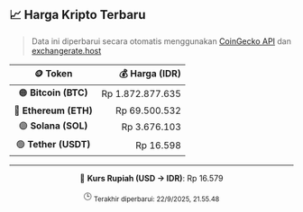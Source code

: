 

<!-- HARGA_KRIPTO -->
## 📈 Harga Kripto Terbaru

> Data ini diperbarui secara otomatis menggunakan [CoinGecko API](https://www.coingecko.com/) dan [exchangerate.host](https://exchangerate.host/)

<div align="center">

| 🪙 Token | 💰 Harga (IDR) |
|:------:|---------------:|
| 🟠 **Bitcoin (BTC)**   | Rp 1.872.877.635 |
| 🔵 **Ethereum (ETH)**  | Rp 69.500.532 |
| 🟣 **Solana (SOL)**    | Rp 3.676.103 |
| 🟢 **Tether (USDT)**   | Rp 16.598 |

---

💱 **Kurs Rupiah (USD → IDR)**: Rp 16.579

🕒 <sub>Terakhir diperbarui: 22/9/2025, 21.55.48</sub>

</div>
<!-- /HARGA_KRIPTO -->